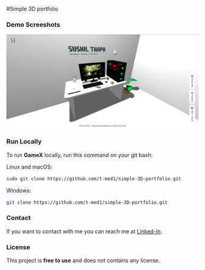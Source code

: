 #Simple 3D portfolio

### Demo Screeshots

![3D portfolio Desktop Demo](https://github.com/t-med1/simple-3D-portfolio/blob/main/demo.png "Desktop Demo")


### Run Locally

To run **GameX** locally, run this command on your git bash:

Linux and macOS:

```bash
sudo git clone https://github.com/t-med1/simple-3D-portfolio.git
```

Windows:

```bash
git clone https://github.com/t-med1/simple-3D-portfolio.git
```

### Contact

If you want to contact with me you can reach me at [Linked-In](https://www.linkedin.com/in/mohammed-telaj-420488264/).

### License

This project is **free to use** and does not contains any license.
